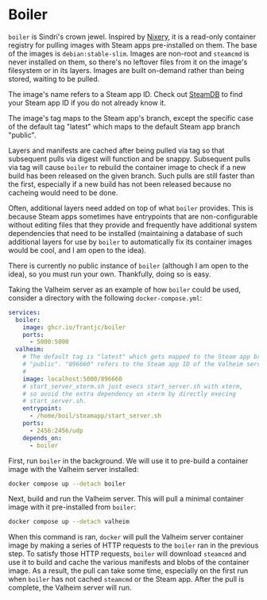 # Boiler

`boiler` is Sindri's crown jewel. Inspired by [Nixery](https://nixery.dev/), it is a read-only container registry for pulling images with Steam apps pre-installed on them. The base of the images is `debian:stable-slim`. Images are non-root and `steamcmd` is never installed on them, so there's no leftover files from it on the image's filesystem or in its layers. Images are built on-demand rather than being stored, waiting to be pulled.

The image's name refers to a Steam app ID. Check out [SteamDB](https://steamdb.info/) to find your Steam app ID if you do not already know it.

The image's tag maps to the Steam app's branch, except the specific case of the default tag "latest" which maps to the default Steam app branch "public".

Layers and manifests are cached after being pulled via tag so that subsequent pulls via digest will function and be snappy. Subsequent pulls via tag will cause `boiler` to rebuild the container image to check if a new build has been released on the given branch. Such pulls are still faster than the first, especially if a new build has not been released because no cacheing would need to be done.

Often, additional layers need added on top of what `boiler` provides. This is because Steam apps sometimes have entrypoints that are non-configurable without editing files that they provide and frequently have additional system dependencies that need to be installed (maintaining a database of such additional layers for use by `boiler` to automatically fix its container images would be cool, and I am open to the idea).

There is currently no public instance of `boiler` (although I am open to the idea), so you must run your own. Thankfully, doing so is easy.

Taking the Valheim server as an example of how `boiler` could be used, consider a directory with the following `docker-compose.yml`:

```yml
services:
  boiler:
    image: ghcr.io/frantjc/boiler
    ports:
      - 5000:5000
  valheim:
    # The default tag is "latest" which gets mapped to the Steam app branch
    # "public". "896660" refers to the Steam app ID of the Valheim server.
    # 
    image: localhost:5000/896660
    # start_server_xterm.sh just execs start_server.sh with xterm,
    # so avoid the extra dependency on xterm by directly execing
    # start_server.sh.
    entrypoint:
      - /home/boil/steamapp/start_server.sh
    ports:
      - 2456:2456/udp
    depends_on:
      - boiler
```

First, run `boiler` in the background. We will use it to pre-build a container image with the Valheim server installed:

```sh
docker compose up --detach boiler
```

Next, build and run the Valheim server. This will pull a minimal container image with it pre-installed from `boiler`:

```sh
docker compose up --detach valheim
```

When this command is ran, `docker` will pull the Valheim server container image by making a series of HTTP requests to the `boiler` ran in the previous step. To satisfy those HTTP requests, `boiler` will download `steamcmd` and use it to build and cache the various manifests and blobs of the container image. As a result, the pull can take some time, especially on the first run when `boiler` has not cached `steamcmd` or the Steam app. After the pull is complete, the Valheim server will run.
